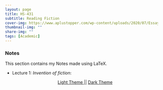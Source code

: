 ```yaml
---
layout: page
title: HS-431
subtitle: Reading Fiction
cover-img: https://www.aplustopper.com/wp-content/uploads/2020/07/Essay-on-Books-and-Reading.png
thumbnail-img: ""
share-img: ""
tags: [Academic]
---
```


### Notes
This section contains my Notes made using LaTeX.

- Lecture 1: _Invention of fiction_: <p align="center">
  <a href="HS431/Lec1-Notes.pdf">Light Theme ||</a> <a href="HS431/Lec1-Notes_dark.pdf">Dark Theme </a>
  </p>  

